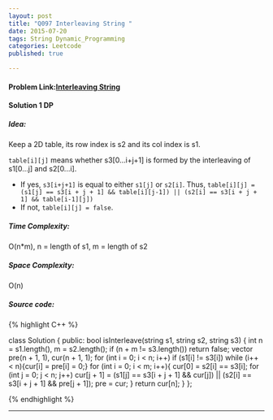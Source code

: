 ```yaml
---
layout: post
title: "Q097 Interleaving String "
date: 2015-07-20
tags: String Dynamic_Programming
categories: Leetcode 
published: true

---
```

#### Problem Link:[Interleaving String ](https://leetcode.com/problems/interleaving-string/) 

#### Solution 1 DP

##### Idea:

Keep a 2D table, its row index is s2 and its col index is s1. 

`table[i][j]` means whether s3[0...i+j+1] is formed by the interleaving of s1[0...j] and s2[0...i].

* If yes, `s3[i+j+1]` is equal to either `s1[j]` or `s2[i]`. Thus, `table[i][j] = (s1[j] == s3[i + j + 1] && table[i][j-1]) || (s2[i] == s3[i + j + 1] && table[i-1][j])` 
* If not, `table[i][j] = false`.

   
##### Time Complexity:

O(n*m), n = length of s1, m = length of s2

##### Space Complexity:

O(n)

##### Source code:
{% highlight C++ %}

class Solution {
public:
    bool isInterleave(string s1, string s2, string s3) {
        int n = s1.length(), m = s2.length();
        if (n + m != s3.length()) return false;
        vector<bool> pre(n + 1, 1), cur(n + 1, 1);
        for (int i = 0; i < n; i++)
            if (s1[i] != s3[i])
                while (i++ < n){cur[i] = pre[i] = 0;}
        for (int i = 0; i < m; i++){
            cur[0] = s2[i] == s3[i];
            for (int j = 0; j < n; j++)
                cur[j + 1] = (s1[j] == s3[i + j + 1] && cur[j]) || (s2[i] == s3[i + j + 1] && pre[j + 1]);
            pre = cur;
        }
        return cur[n];
    }
};

{% endhighlight %}

---




